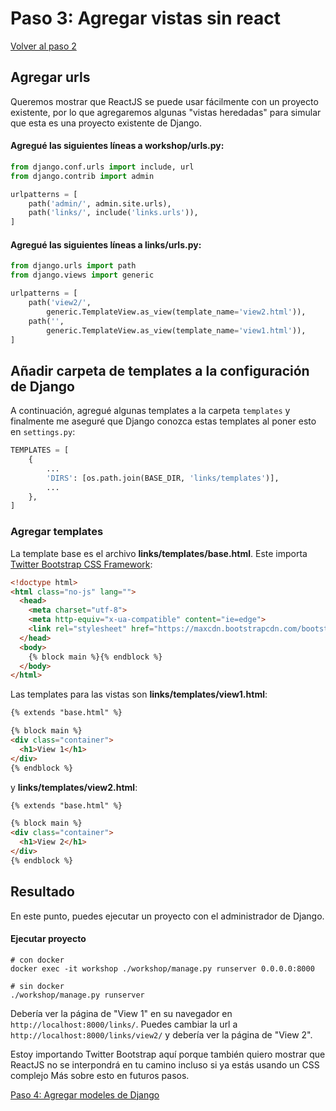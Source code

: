 # Paso 3: Agregar vistas sin react

[Volver al paso 2](https://gitlab.com/FedeG/django-react-workshop/tree/step2_create_django_app)

## Agregar urls

Queremos mostrar que ReactJS se puede usar fácilmente con un proyecto existente, por lo que
agregaremos algunas "vistas heredadas" para simular que esta es una proyecto existente de Django.

#### Agregué las siguientes líneas a **workshop/urls.py**:

```python
from django.conf.urls import include, url
from django.contrib import admin

urlpatterns = [
    path('admin/', admin.site.urls),
    path('links/', include('links.urls')),
]
```

#### Agregué las siguientes líneas a **links/urls.py**:

```python
from django.urls import path
from django.views import generic

urlpatterns = [
    path('view2/',
        generic.TemplateView.as_view(template_name='view2.html')),
    path('',
        generic.TemplateView.as_view(template_name='view1.html')),
]
```

## Añadir carpeta de templates a la configuración de Django

A continuación, agregué algunas templates a la carpeta `templates` y finalmente me aseguré
que Django conozca estas templates al poner esto en `settings.py`:

```python
TEMPLATES = [
    {
        ...
        'DIRS': [os.path.join(BASE_DIR, 'links/templates')],
        ...
    },
]
```

### Agregar templates

La template base es el archivo **links/templates/base.html**. Este importa
[Twitter Bootstrap CSS Framework](http://getbootstrap.com):

```html
<!doctype html>
<html class="no-js" lang="">
  <head>
    <meta charset="utf-8">
    <meta http-equiv="x-ua-compatible" content="ie=edge">
    <link rel="stylesheet" href="https://maxcdn.bootstrapcdn.com/bootstrap/3.3.6/css/bootstrap.min.css" integrity="sha384-1q8mTJOASx8j1Au+a5WDVnPi2lkFfwwEAa8hDDdjZlpLegxhjVME1fgjWPGmkzs7" crossorigin="anonymous">
  </head>
  <body>
    {% block main %}{% endblock %}
  </body>
</html>
```

Las templates para las vistas son **links/templates/view1.html**:

```html
{% extends "base.html" %}

{% block main %}
<div class="container">
  <h1>View 1</h1>
</div>
{% endblock %}
```

y **links/templates/view2.html**:

```html
{% extends "base.html" %}

{% block main %}
<div class="container">
  <h1>View 2</h1>
</div>
{% endblock %}
```

## Resultado
En este punto, puedes ejecutar un proyecto con el administrador de Django.

#### Ejecutar proyecto
```
# con docker
docker exec -it workshop ./workshop/manage.py runserver 0.0.0.0:8000

# sin docker
./workshop/manage.py runserver
```

Debería ver la página de "View 1" en su navegador en `http://localhost:8000/links/`.
Puedes cambiar la url a `http://localhost:8000/links/view2/` y debería ver la página de "View 2".

Estoy importando Twitter Bootstrap aquí porque también quiero mostrar que ReactJS
no se interpondrá en tu camino incluso si ya estás usando un CSS complejo
Más sobre esto en futuros pasos.


[Paso 4: Agregar modeles de Django](https://gitlab.com/FedeG/django-react-workshop/tree/step4_add_django_models)
